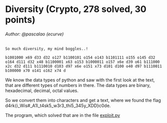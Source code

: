 # Diversity (Crypto, 278 solved, 30 points)
###### Author: @pascalao (ecurve)

```
So much diversity, my mind boggles..!

b1001000 x69 d33 d32 o127 b1100101 o154 o143 b1101111 o155 o145 d32 o164 d111 d32 x48 b1100001 x63 o153 b1000011 o157 x6e d39 o61 b111000 x2c d32 d111 b1110010 d103 d97 x6e o151 x73 d101 d100 o40 d97 b1110011 b100000 x70 o141 o162 x74 d
```

We know the data types of python and saw with the first look at the text, that are different types of
numbers in there. 
The data types are binary, hexadecimal, decimal, octal values.

So we convert them into characters and get a text, where we found the flag d4rk{i_Wis#_A1l_t4sk5_w3r3_thi5_345y_XDD}c0de.

The program, which solved that are in the file [exploit.py](https://github.com/Lev9L-Team/ctf/tree/master/2018-08-16_hackcon/diversity/exploit.py)
